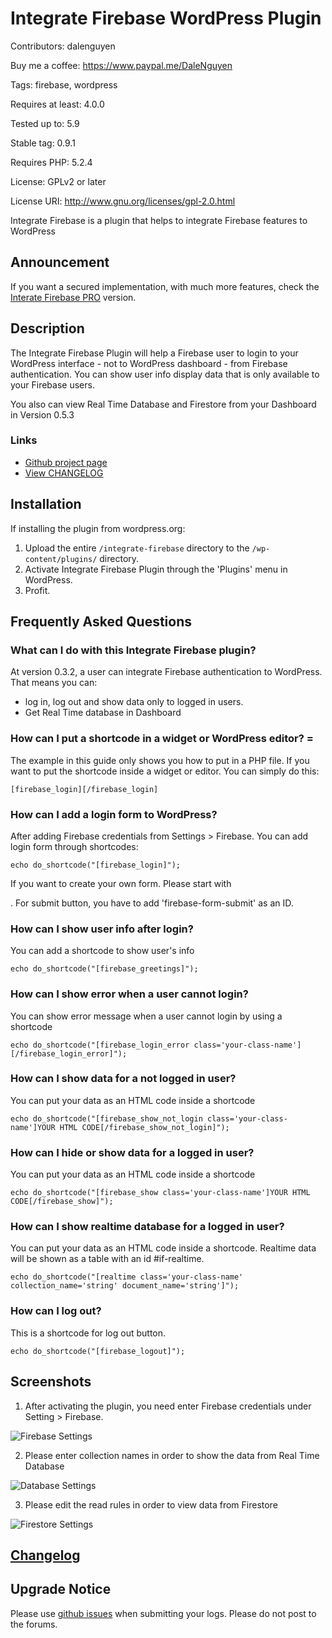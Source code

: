 # Integrate Firebase WordPress Plugin

Contributors: dalenguyen

Buy me a coffee: https://www.paypal.me/DaleNguyen

Tags: firebase, wordpress

Requires at least: 4.0.0

Tested up to: 5.9

Stable tag: 0.9.1

Requires PHP: 5.2.4

License: GPLv2 or later

License URI: http://www.gnu.org/licenses/gpl-2.0.html

Integrate Firebase is a plugin that helps to integrate Firebase features to WordPress

## Announcement

If you want a secured implementation, with much more features, check the [Interate Firebase PRO](https://firebase.dalenguyen.me/) version.

## Description

The Integrate Firebase Plugin will help a Firebase user to login to your WordPress interface - not to WordPress dashboard - from Firebase authentication. You can show user info display data that is only available to your Firebase users.

You also can view Real Time Database and Firestore from your Dashboard in Version 0.5.3

### Links

- [Github project page](https://github.com/dalenguyen/firebase-wordpress-plugin)
- [View CHANGELOG](https://github.com/dalenguyen/firebase-wordpress-plugin/blob/master/CHANGELOG.md)

## Installation

If installing the plugin from wordpress.org:

1. Upload the entire `/integrate-firebase` directory to the `/wp-content/plugins/` directory.
2. Activate Integrate Firebase Plugin through the 'Plugins' menu in WordPress.
3. Profit.

## Frequently Asked Questions

### What can I do with this Integrate Firebase plugin?

At version 0.3.2, a user can integrate Firebase authentication to WordPress. That means you can:

- log in, log out and show data only to logged in users.
- Get Real Time database in Dashboard

### How can I put a shortcode in a widget or WordPress editor? =

The example in this guide only shows you how to put in a PHP file. If you want to put the shortcode inside a widget or editor. You can simply do this:

```
[firebase_login][/firebase_login]
```

### How can I add a login form to WordPress?

After adding Firebase credentials from Settings > Firebase. You can add login form through shortcodes:

```
echo do_shortcode("[firebase_login]");
```

If you want to create your own form. Please start with _<form id='login-form'>_. For submit button, you have to add 'firebase-form-submit' as an ID.

### How can I show user info after login?

You can add a shortcode to show user's info

```
echo do_shortcode("[firebase_greetings]");
```

### How can I show error when a user cannot login?

You can show error message when a user cannot login by using a shortcode

```
echo do_shortcode("[firebase_login_error class='your-class-name'][/firebase_login_error]");
```

### How can I show data for a not logged in user?

You can put your data as an HTML code inside a shortcode

```
echo do_shortcode("[firebase_show_not_login class='your-class-name']YOUR HTML CODE[/firebase_show_not_login]");
```

### How can I hide or show data for a logged in user?

You can put your data as an HTML code inside a shortcode

```
echo do_shortcode("[firebase_show class='your-class-name']YOUR HTML CODE[/firebase_show]");
```

### How can I show realtime database for a logged in user?

You can put your data as an HTML code inside a shortcode. Realtime data will be shown as a table with an id #if-realtime.

```
echo do_shortcode("[realtime class='your-class-name' collection_name='string' document_name='string']");
```

### How can I log out?

This is a shortcode for log out button.

```
echo do_shortcode("[firebase_logout]");
```

## Screenshots

1. After activating the plugin, you need enter Firebase credentials under Setting > Firebase.

![Firebase Settings](/assets/screenshot-1.png)

2. Please enter collection names in order to show the data from Real Time Database

![Database Settings](/assets/screenshot-2.png)

3. Please edit the read rules in order to view data from Firestore

![Firestore Settings](/assets/screenshot-3.png)

## [Changelog](/CHANGELOG.md)

## Upgrade Notice

Please use [github issues](https://github.com/dalenguyen/firebase-wordpress-plugin/issues) when submitting your logs. Please do not post to the forums.
